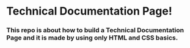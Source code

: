 # Technical Documentation Page!
### This repo is about how to build a Technical Documentation Page and it is  made by using only HTML and CSS basics.
